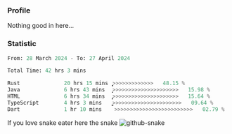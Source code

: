 ### Profile 

Nothing good in here...

### Statistic
<!--START_SECTION:waka-->

```python
From: 28 March 2024 - To: 27 April 2024

Total Time: 42 hrs 3 mins

Rust              20 hrs 15 mins  ͎͎͎͎͎͎͎͎͎͎͎͎>>>>>>>>>>>>>   48.15 %
Java              6 hrs 43 mins   ͎͎͎͎>>>>>>>>>>>>>>>>>>>>>   15.98 %
HTML              6 hrs 34 mins   ̡͎͎͎>>>>>>>>>>>>>>>>>>>>>   15.64 %
TypeScript        4 hrs 3 mins    ͎͎͚>>>>>>>>>>>>>>>>>>>>>>   09.64 %
Dart              1 hr 10 mins    >>>>>>>>>>>>>>>>>>>>>>>>>   02.79 %
```

<!--END_SECTION:waka-->

If you love snake eater here the snake 
<picture>
  <source media="(prefers-color-scheme: dark)" srcset="https://github.com/pradana4648/pradana4648/blob/c0566a83ca6ea5f2e46bab00e717c4c82b4b5c4c/github-contribution-grid-snake-dark.svg" />
  <source media="(prefers-color-scheme: light)" srcset="https://github.com/pradana4648/pradana4648/blob/c0566a83ca6ea5f2e46bab00e717c4c82b4b5c4c/github-contribution-grid-snake.svg" />
  <img alt="github-snake" src="https://github.com/pradana4648/pradana4648/blob/c0566a83ca6ea5f2e46bab00e717c4c82b4b5c4c/github-contribution-grid-snake.svg" />
</picture>
